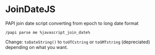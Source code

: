 # JoinDateJS
PAPI join date script converting from epoch to long date format

`
/papi parse me %javascript_join_date%
`

Change: `toDateString()` to `toUTCstring` or `toGMTstring` (depreciated) depending on what you want.
